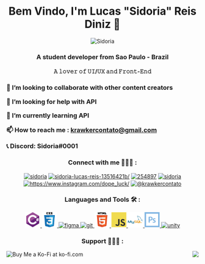 <h1 align="center">Bem Vindo, I'm Lucas "Sidoria" Reis Diniz 👋</h1>
 
<p align="center">
  <img src="https://user-images.githubusercontent.com/72222396/131274089-8110ecc7-3010-49bf-b805-6a2ef176d4e7.gif" alt="Sidoria">
</p>

<h3 align="center">A student developer from  Sao Paulo - Brazil </h3>

<h4 align="center" >𝙰 𝚕𝚘𝚟𝚎𝚛 𝚘𝚏 𝚄𝙸/𝚄𝚇 𝚊𝚗𝚍 𝙵𝚛𝚘𝚗𝚝-𝙴𝚗𝚍</h4>

<h3 align="left">

👯 I’m looking to collaborate with other content creators

🤝 I’m looking for help with API 

🌱 I’m currently learning API

📫 How to reach me : krawkercontato@gmail.com
 
 📞 Discord: Sidoria#0001
</h3>

<h3 align="center">Connect with me 👨🏻‍💻 :</h3>
<p align="center">
<a href="https://codepen.io/sidoria" target="blank"><img align="center" src="https://raw.githubusercontent.com/rahuldkjain/github-profile-readme-generator/master/src/images/icons/Social/codepen.svg" alt="sidoria" height="30" width="40" /></a>
<a href="https://linkedin.com/in/sidoria-lucas-reis-13516421b/" target="blank"><img align="center" src="https://raw.githubusercontent.com/rahuldkjain/github-profile-readme-generator/master/src/images/icons/Social/linked-in-alt.svg" alt="sidoria-lucas-reis-13516421b/" height="30" width="40" /></a>
<a href="https://stackoverflow.com/users/16782884/lucas-reis" target="blank"><img align="center" src="https://raw.githubusercontent.com/rahuldkjain/github-profile-readme-generator/master/src/images/icons/Social/stack-overflow.svg" alt="254897" height="30" width="40" /></a>
<a href="https://kaggle.com/sidoria" target="blank"><img align="center" src="https://raw.githubusercontent.com/rahuldkjain/github-profile-readme-generator/master/src/images/icons/Social/kaggle.svg" alt="sidoria" height="30" width="40" /></a>
<a href="https://www.instagram.com/dope_luck/" target="blank"><img align="center" src="https://raw.githubusercontent.com/rahuldkjain/github-profile-readme-generator/master/src/images/icons/Social/instagram.svg" alt="https://www.instagram.com/dope_luck/" height="30" width="40" /></a>
<a href="https://medium.com/@krawkercontato" target="blank"><img align="center" src="https://raw.githubusercontent.com/rahuldkjain/github-profile-readme-generator/master/src/images/icons/Social/medium.svg" alt="@krawkercontato" height="30" width="40" /></a>
</p>

<h3 align="center">Languages and Tools 🛠️ :</h3>
 
<p align="center"> <a href="https://www.w3schools.com/cs/" target="_blank"> <img src="https://raw.githubusercontent.com/devicons/devicon/master/icons/csharp/csharp-original.svg" alt="csharp"  width="40" height="40"/> </a> <a href="https://www.w3schools.com/css/" target="_blank"> <img src="https://raw.githubusercontent.com/devicons/devicon/master/icons/css3/css3-original-wordmark.svg" alt="css3" width="40" height="40"/> </a> <a href="https://www.figma.com/" target="_blank"> <img src="https://www.vectorlogo.zone/logos/figma/figma-icon.svg"  alt="figma" width="40" height="40"/> </a> <a href="https://git-scm.com/" target="_blank"> <img src="https://www.vectorlogo.zone/logos/git-scm/git-scm-icon.svg" alt="git"  width="40" height="40"/> </a> <a href="https://www.w3.org/html/" target="_blank"> <img src="https://raw.githubusercontent.com/devicons/devicon/master/icons/html5/html5-original-wordmark.svg" alt="html5" width="40" height="40"/> </a> <a href="https://developer.mozilla.org/en-US/docs/Web/JavaScript" target="_blank"> <img  src="https://raw.githubusercontent.com/devicons/devicon/master/icons/javascript/javascript-original.svg" alt="javascript" width="40" height="40"/> </a> <a  href="https://www.mysql.com/" target="_blank"> <img src="https://raw.githubusercontent.com/devicons/devicon/master/icons/mysql/mysql-original-wordmark.svg" alt="mysql" width="40"  height="40"/> </a> <a href="https://www.photoshop.com/en" target="_blank"> <img src="https://raw.githubusercontent.com/devicons/devicon/master/icons/photoshop/photoshop-line.svg"  alt="photoshop" width="40" height="40"/> </a> <a href="https://unity.com/" target="_blank"> <img src="https://www.vectorlogo.zone/logos/unity3d/unity3d-icon.svg" alt="unity"  width="40" height="40"/> </a> </p>


<h3 align="center">Support 🙋🏻‍♂️ :</h3>
<a href='https://ko-fi.com/Sidoria' target='_blank'><img height='50' align="left" style='border:0px;height:36px;' src='https://cdn.ko-fi.com/cdn/kofi1.png?v=3' border='0' alt='Buy Me a Ko-Fi at ko-fi.com' /></a>
<p align="right">
 <img src="https://user-images.githubusercontent.com/72222396/131347251-fde828d6-680b-46a7-9fd2-ce9d018e5cc6.png" />
</p>



